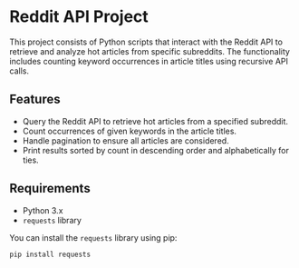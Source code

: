 # Reddit API Project

This project consists of Python scripts that interact with the Reddit API to retrieve and analyze hot articles from specific subreddits. The functionality includes counting keyword occurrences in article titles using recursive API calls.

## Features

- Query the Reddit API to retrieve hot articles from a specified subreddit.
- Count occurrences of given keywords in the article titles.
- Handle pagination to ensure all articles are considered.
- Print results sorted by count in descending order and alphabetically for ties.

## Requirements

- Python 3.x
- `requests` library

You can install the `requests` library using pip:

```bash
pip install requests

